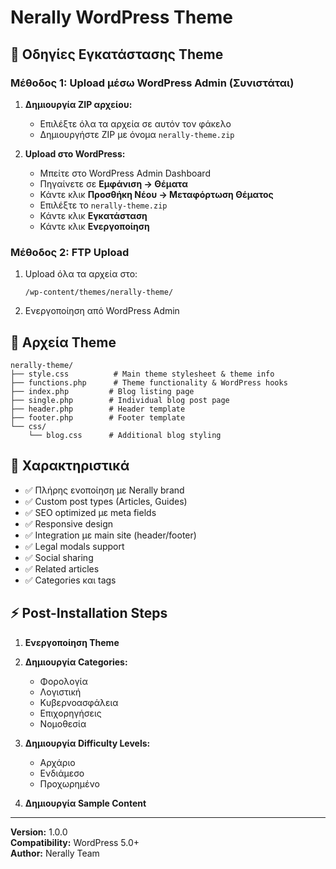 # Nerally WordPress Theme

## 🎨 Οδηγίες Εγκατάστασης Theme

### Μέθοδος 1: Upload μέσω WordPress Admin (Συνιστάται)

1. **Δημιουργία ZIP αρχείου:**
   - Επιλέξτε όλα τα αρχεία σε αυτόν τον φάκελο
   - Δημιουργήστε ZIP με όνομα `nerally-theme.zip`

2. **Upload στο WordPress:**
   - Μπείτε στο WordPress Admin Dashboard
   - Πηγαίνετε σε **Εμφάνιση → Θέματα**
   - Κάντε κλικ **Προσθήκη Νέου → Μεταφόρτωση Θέματος**
   - Επιλέξτε το `nerally-theme.zip`
   - Κάντε κλικ **Εγκατάσταση**
   - Κάντε κλικ **Ενεργοποίηση**

### Μέθοδος 2: FTP Upload

1. Upload όλα τα αρχεία στο:
   ```
   /wp-content/themes/nerally-theme/
   ```

2. Ενεργοποίηση από WordPress Admin

## 📁 Αρχεία Theme

```
nerally-theme/
├── style.css          # Main theme stylesheet & theme info
├── functions.php      # Theme functionality & WordPress hooks
├── index.php         # Blog listing page
├── single.php        # Individual blog post page
├── header.php        # Header template
├── footer.php        # Footer template
└── css/
    └── blog.css      # Additional blog styling
```

## 🎯 Χαρακτηριστικά

- ✅ Πλήρης ενοποίηση με Nerally brand
- ✅ Custom post types (Articles, Guides)
- ✅ SEO optimized με meta fields
- ✅ Responsive design
- ✅ Integration με main site (header/footer)
- ✅ Legal modals support
- ✅ Social sharing
- ✅ Related articles
- ✅ Categories και tags

## ⚡ Post-Installation Steps

1. **Ενεργοποίηση Theme**
2. **Δημιουργία Categories:**
   - Φορολογία
   - Λογιστική 
   - Κυβερνοασφάλεια
   - Επιχορηγήσεις
   - Νομοθεσία

3. **Δημιουργία Difficulty Levels:**
   - Αρχάριο
   - Ενδιάμεσο  
   - Προχωρημένο

4. **Δημιουργία Sample Content**

---

**Version:** 1.0.0  
**Compatibility:** WordPress 5.0+  
**Author:** Nerally Team